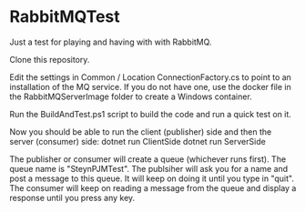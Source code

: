 # RabbitMQTest

Just a test for playing and having with with RabbitMQ.

Clone this repository.

Edit the settings in Common / Location ConnectionFactory.cs to point to an installation of the MQ service.
If you do not have one, use the docker file in the RabbitMQServerImage folder to create a Windows container.

Run the BuildAndTest.ps1 script to build the code and run a quick test on it.

Now you should be able to run the client (publisher) side and then the server (consumer) side:
  dotnet run ClientSide
  dotnet run ServerSide
  
The publisher or consumer will create a queue (whichever runs first). The queue name is "SteynPJMTest".
The publsiher will ask you for a name and post a message to this queue. It will keep on doing it until you type in "quit".
The consumer will keep on reading a message from the queue and display a response until you press any key.

